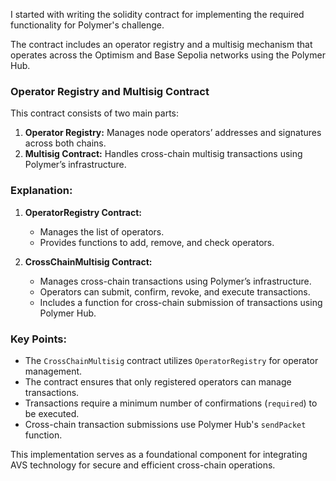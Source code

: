 I started with writing the solidity contract for implementing the required functionality for Polymer's challenge. 

The contract includes an operator registry and a multisig mechanism that operates across the Optimism and Base Sepolia networks using the Polymer Hub.

### Operator Registry and Multisig Contract

This contract consists of two main parts:
1. **Operator Registry:** Manages node operators’ addresses and signatures across both chains.
2. **Multisig Contract:** Handles cross-chain multisig transactions using Polymer’s infrastructure.

### Explanation:

1. **OperatorRegistry Contract:**
   - Manages the list of operators.
   - Provides functions to add, remove, and check operators.

2. **CrossChainMultisig Contract:**
   - Manages cross-chain transactions using Polymer’s infrastructure.
   - Operators can submit, confirm, revoke, and execute transactions.
   - Includes a function for cross-chain submission of transactions using Polymer Hub.

### Key Points:

- The `CrossChainMultisig` contract utilizes `OperatorRegistry` for operator management.
- The contract ensures that only registered operators can manage transactions.
- Transactions require a minimum number of confirmations (`required`) to be executed.
- Cross-chain transaction submissions use Polymer Hub's `sendPacket` function.

This implementation serves as a foundational component for integrating AVS technology for secure and efficient cross-chain operations.